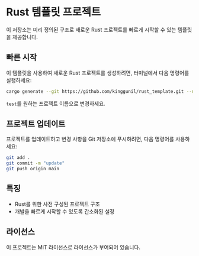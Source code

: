 # Rust 템플릿 프로젝트

이 저장소는 미리 정의된 구조로 새로운 Rust 프로젝트를 빠르게 시작할 수 있는 템플릿을 제공합니다.

## 빠른 시작

이 템플릿을 사용하여 새로운 Rust 프로젝트를 생성하려면, 터미널에서 다음 명령어를 실행하세요:

```sh
cargo generate --git https://github.com/kinggunil/rust_template.git --name test
```

`test`를 원하는 프로젝트 이름으로 변경하세요.

## 프로젝트 업데이트

프로젝트를 업데이트하고 변경 사항을 Git 저장소에 푸시하려면, 다음 명령어를 사용하세요:

```sh
git add .
git commit -m "update"
git push origin main
```

## 특징
- Rust를 위한 사전 구성된 프로젝트 구조
- 개발을 빠르게 시작할 수 있도록 간소화된 설정

## 라이선스
이 프로젝트는 MIT 라이선스로 라이선스가 부여되어 있습니다.

